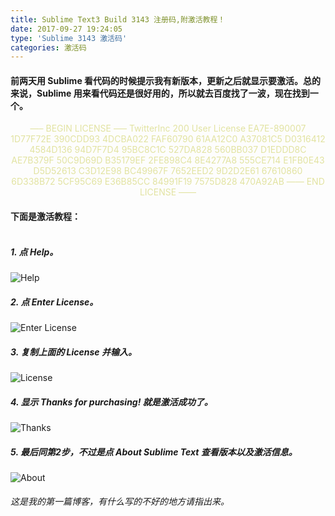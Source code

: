 ```yaml
---
title: Sublime Text3 Build 3143 注册码,附激活教程！
date: 2017-09-27 19:24:05
type: 'Sublime 3143 激活码'
categories: 激活码
---
```


#### 前两天用 Sublime 看代码的时候提示我有新版本，更新之后就显示要激活。总的来说，Sublime 用来看代码还是很好用的，所以就去百度找了一波，现在找到一个。
<font color=#e2e3a1>
	<center>
		—– BEGIN LICENSE —–  
		TwitterInc  
		200 User License  
		EA7E-890007  
		1D77F72E 390CDD93 4DCBA022 FAF60790  
		61AA12C0 A37081C5 D0316412 4584D136  
		94D7F7D4 95BC8C1C 527DA828 560BB037  
		D1EDDD8C AE7B379F 50C9D69D B35179EF  
		2FE898C4 8E4277A8 555CE714 E1FB0E43  
		D5D52613 C3D12E98 BC49967F 7652EED2  
		9D2D2E61 67610860 6D338B72 5CF95C69  
		E36B85CC 84991F19 7575D828 470A92AB  
		—— END LICENSE ——
	</center>
</font>

#### 下面是激活教程：</br><br>
##### 1. 点 Help。
![Help](http://wx2.sinaimg.cn/mw690/005KFv1Tgy1fjxtswit48j311y0lcwet.jpg)
##### 2. 点 Enter License。
![Enter License](http://wx1.sinaimg.cn/large/005KFv1Tgy1fjxtsx71zfj311y0lc0t6.jpg)
##### 3. 复制上面的 License 并输入。
![License](http://wx1.sinaimg.cn/mw690/005KFv1Tgy1fjxtsxmw7wj311y0lcabi.jpg)
##### 4. 显示 Thanks for purchasing! 就是激活成功了。
![Thanks](http://wx4.sinaimg.cn/large/005KFv1Tgy1fjxtsy21mvj311y0lcq3n.jpg)
##### 5. 最后同第2步，不过是点 About Sublime Text 查看版本以及激活信息。
![About](http://wx1.sinaimg.cn/mw690/005KFv1Tgy1fjxtsyp57dj311y0lcgme.jpg)

###### *这是我的第一篇博客，有什么写的不好的地方请指出来。*